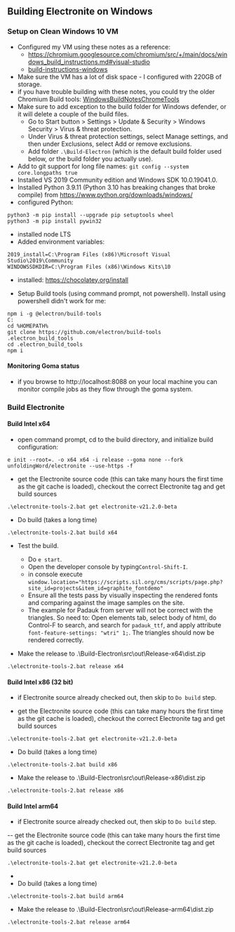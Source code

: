 ## Building Electronite on Windows
### Setup on Clean Windows 10 VM
- Configured my VM using these notes as a reference:
  - https://chromium.googlesource.com/chromium/src/+/main/docs/windows_build_instructions.md#visual-studio
  - [build-instructions-windows](../build-instructions-windows.md)
- Make sure the VM has a lot of disk space - I configured with 220GB of storage.
- if you have trouble building with these notes, you could try the older Chromium Build tools: [WindowsBuildNotesChromeTools](WindowsBuildNotesChromeTools.md) 
- Make sure to add exception to the build folder for Windows defender, or it will delete a couple of the build files.
  - Go to Start button > Settings > Update & Security > Windows Security > Virus & threat protection.
  - Under Virus & threat protection settings, select Manage settings, and then under Exclusions, select Add or remove exclusions.
  - Add folder `.\Build-Electron` (which is the default build folder used below, or the build folder you actually use).
- Add to git support for long file names: `git config --system core.longpaths true`
- Installed VS 2019 Community edition and Windows SDK 10.0.19041.0.
- Installed Python 3.9.11 (Python 3.10 has breaking changes that broke compile) from https://www.python.org/downloads/windows/
- configured Python:
```
python3 -m pip install --upgrade pip setuptools wheel
python3 -m pip install pywin32
```
- installed node LTS
- Added environment variables:
```
2019_install=C:\Program Files (x86)\Microsoft Visual Studio\2019\Community
WINDOWSSDKDIR=C:\Program Files (x86)\Windows Kits\10
```

- installed: https://chocolatey.org/install
	
- Setup Build tools (using command prompt, not powershell).  Install using powershell didn't work for me:
```
npm i -g @electron/build-tools
C:
cd %HOMEPATH%
git clone https://github.com/electron/build-tools .electron_build_tools
cd .electron_build_tools
npm i
```

#### Monitoring Goma status
- if you browse to http://localhost:8088 on your local machine you can monitor compile jobs as they flow through the goma system.

### Build Electronite
#### Build Intel x64
- open command prompt, cd to the build directory, and initialize build configuration:
```
e init --root=. -o x64 x64 -i release --goma none --fork unfoldingWord/electronite --use-https -f
```

- get the Electronite source code (this can take many hours the first time as the git cache is loaded), checkout the correct Electronite tag and get build sources
```
.\electronite-tools-2.bat get electronite-v21.2.0-beta
```

- Do build (takes a long time)
```
.\electronite-tools-2.bat build x64
```

- Test the build.
    - Do `e start`.
    - Open the developer console by typing`Control-Shift-I`.
    - in console execute `window.location="https://scripts.sil.org/cms/scripts/page.php?site_id=projects&item_id=graphite_fontdemo"`
    - Ensure all the tests pass by visually inspecting the rendered fonts and comparing against the image samples on the site.
    - The example for Padauk from server will not be correct with the triangles.  So need to:
      Open elements tab, select body of html, do Control-F to search, and search for `padauk_ttf`, and apply attribute `font-feature-settings: "wtri" 1;`.  The triangles should now be rendered correctly.

- Make the release to .\Build-Electron\src\out\Release-x64\dist.zip
```
.\electronite-tools-2.bat release x64
```

#### Build Intel x86 (32 bit)
- if Electronite source already checked out, then skip to `Do build` step.

- get the Electronite source code (this can take many hours the first time as the git cache is loaded), checkout the correct Electronite tag and get build sources
```
.\electronite-tools-2.bat get electronite-v21.2.0-beta
```

- Do build (takes a long time)
```
.\electronite-tools-2.bat build x86
```

- Make the release to .\Build-Electron\src\out\Release-x86\dist.zip
```
.\electronite-tools-2.bat release x86
```

#### Build Intel arm64
- if Electronite source already checked out, then skip to `Do build` step.

-- get the Electronite source code (this can take many hours the first time as the git cache is loaded), checkout the correct Electronite tag and get build sources
```
.\electronite-tools-2.bat get electronite-v21.2.0-beta
```
- 
- Do build (takes a long time)
```
.\electronite-tools-2.bat build arm64
```

- Make the release to .\Build-Electron\src\out\Release-arm64\dist.zip
```
.\electronite-tools-2.bat release arm64
```

